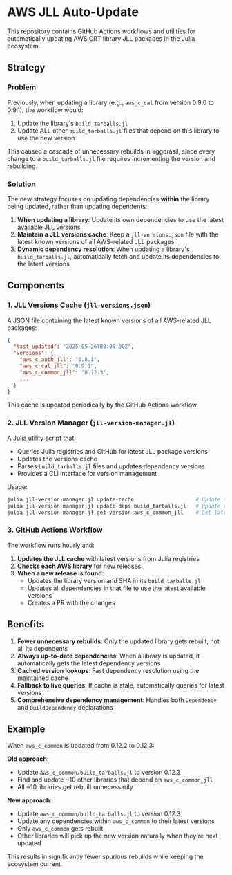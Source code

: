 # AWS JLL Auto-Update

This repository contains GitHub Actions workflows and utilities for automatically updating AWS CRT library JLL packages in the Julia ecosystem.

## Strategy

### Problem
Previously, when updating a library (e.g., `aws_c_cal` from version 0.9.0 to 0.9.1), the workflow would:
1. Update the library's `build_tarballs.jl` 
2. Update ALL other `build_tarballs.jl` files that depend on this library to use the new version

This caused a cascade of unnecessary rebuilds in Yggdrasil, since every change to a `build_tarballs.jl` file requires incrementing the version and rebuilding.

### Solution
The new strategy focuses on updating dependencies **within** the library being updated, rather than updating dependents:

1. **When updating a library**: Update its own dependencies to use the latest available JLL versions
2. **Maintain a JLL versions cache**: Keep a `jll-versions.json` file with the latest known versions of all AWS-related JLL packages
3. **Dynamic dependency resolution**: When updating a library's `build_tarballs.jl`, automatically fetch and update its dependencies to the latest versions

## Components

### 1. JLL Versions Cache (`jll-versions.json`)
A JSON file containing the latest known versions of all AWS-related JLL packages:

```json
{
  "last_updated": "2025-05-26T00:00:00Z",
  "versions": {
    "aws_c_auth_jll": "0.8.1",
    "aws_c_cal_jll": "0.9.1",
    "aws_c_common_jll": "0.12.3",
    ...
  }
}
```

This cache is updated periodically by the GitHub Actions workflow.

### 2. JLL Version Manager (`jll-version-manager.jl`)
A Julia utility script that:
- Queries Julia registries and GitHub for latest JLL package versions
- Updates the versions cache
- Parses `build_tarballs.jl` files and updates dependency versions
- Provides a CLI interface for version management

Usage:
```bash
julia jll-version-manager.jl update-cache                    # Update the versions cache
julia jll-version-manager.jl update-deps build_tarballs.jl   # Update dependencies in a file
julia jll-version-manager.jl get-version aws_c_common_jll    # Get latest version of a package
```

### 3. GitHub Actions Workflow
The workflow runs hourly and:
1. **Updates the JLL cache** with latest versions from Julia registries
2. **Checks each AWS library** for new releases
3. **When a new release is found**:
   - Updates the library version and SHA in its `build_tarballs.jl`
   - Updates all dependencies in that file to use the latest available versions
   - Creates a PR with the changes

## Benefits

1. **Fewer unnecessary rebuilds**: Only the updated library gets rebuilt, not all its dependents
2. **Always up-to-date dependencies**: When a library is updated, it automatically gets the latest dependency versions
3. **Cached version lookups**: Fast dependency resolution using the maintained cache
4. **Fallback to live queries**: If cache is stale, automatically queries for latest versions
5. **Comprehensive dependency management**: Handles both `Dependency` and `BuildDependency` declarations

## Example

When `aws_c_common` is updated from 0.12.2 to 0.12.3:

**Old approach**: 
- Update `aws_c_common/build_tarballs.jl` to version 0.12.3
- Find and update ~10 other libraries that depend on `aws_c_common_jll` 
- All ~10 libraries get rebuilt unnecessarily

**New approach**:
- Update `aws_c_common/build_tarballs.jl` to version 0.12.3  
- Update any dependencies within `aws_c_common` to their latest versions
- Only `aws_c_common` gets rebuilt
- Other libraries will pick up the new version naturally when they're next updated

This results in significantly fewer spurious rebuilds while keeping the ecosystem current.